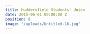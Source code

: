```yaml
---
title: Huddersfield Students' Union
date: 2015-06-01 00:00:00 Z
position: 8
image: "/uploads/Untitled-16.jpg"
---
```


